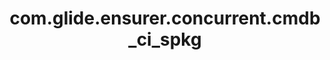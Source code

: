 ---
weight: 1394
layout: page
title: com.glide.ensurer.concurrent.cmdb_ci_spkg
description: ""
value: "true"
---